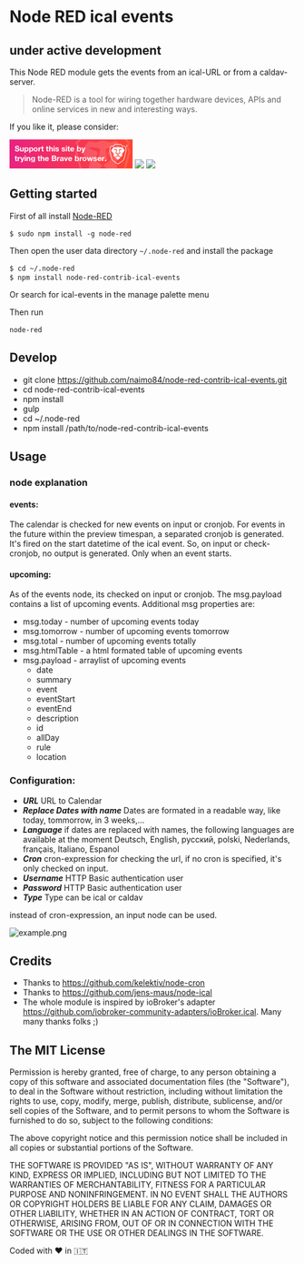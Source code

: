 # Node RED ical events 

## under active development

This Node RED module gets the events from an ical-URL or from a caldav-server.

> Node-RED is a tool for wiring together hardware devices, APIs and online services in new and interesting ways.

If you like it, please consider:

<a target="blank" href="https://brave.com/nai412"><img src="./examples/support_banner.png"/></a>
<a target="blank" href="https://paypal.me/NeumannBenjamin"><img src="https://img.shields.io/badge/Donate-PayPal-blue.svg"/></a>
<a target="blank" href="https://blockchain.info/payment_request?address=3KDjCmXsGFYawmycXRsVwfFbphog117N8P"><img src="https://img.shields.io/badge/Donate-Bitcoin-green.svg"/></a> 

## Getting started

First of all install [Node-RED](http://nodered.org/docs/getting-started/installation)

```
$ sudo npm install -g node-red
```

Then open  the user data directory  `~/.node-red`  and install the package

```
$ cd ~/.node-red
$ npm install node-red-contrib-ical-events
```

Or search for ical-events in the manage palette menu

Then run

```
node-red
```

## Develop

* git clone https://github.com/naimo84/node-red-contrib-ical-events.git
* cd node-red-contrib-ical-events
* npm install
* gulp
* cd ~/.node-red 
* npm install /path/to/node-red-contrib-ical-events

## Usage

### node explanation

#### events: 

The calendar is checked for new events on input or cronjob. For events in the future within the preview timespan, a separated cronjob is generated. It's fired on the start datetime of the ical event. So, on input or check-cronjob, no output is generated. Only when an event starts.

#### upcoming:

As of the events node, its checked on input or cronjob. The msg.payload contains a list of upcoming events.
Additional msg properties are:

* msg.today - number of upcoming events today
* msg.tomorrow - number of upcoming events tomorrow
* msg.total - number of upcoming events totally
* msg.htmlTable - a html formated table of upcoming events
* msg.payload - arraylist of upcoming events
  * date
  * summary
  * event
  * eventStart
  * eventEnd
  * description
  * id
  * allDay
  * rule
  * location

### Configuration:
- ***URL*** URL to Calendar
- ***Replace Dates with name*** Dates are formated in a readable way, like today, tommorrow, in 3 weeks,...
- ***Language*** if dates are replaced with names, the following languages are available at the moment Deutsch, English, русский, polski, Nederlands, français, Italiano, Espanol
- ***Cron*** cron-expression for checking the url, if no cron is specified, it's only checked on input.
- ***Username*** HTTP Basic authentication user
- ***Password*** HTTP Basic authentication user
- ***Type*** Type can be ical or caldav

instead of cron-expression, an input node can be used.

![example.png](https://github.com/naimo84/node-red-contrib-ical-events/raw/master/examples/example.png)

## Credits
* Thanks to https://github.com/kelektiv/node-cron
* Thanks to https://github.com/jens-maus/node-ical
* The whole module is inspired by ioBroker's adapter https://github.com/iobroker-community-adapters/ioBroker.ical. Many many thanks folks ;)

## The MIT License
Permission is hereby granted, free of charge, to any person obtaining a copy
of this software and associated documentation files (the "Software"), to deal in the Software without restriction, including without limitation the rights to use, copy, modify, merge, publish, distribute, sublicense, and/or sell copies of the Software, and to permit persons to whom the Software is furnished to do so, subject to the following conditions:

The above copyright notice and this permission notice shall be included in
all copies or substantial portions of the Software.

THE SOFTWARE IS PROVIDED "AS IS", WITHOUT WARRANTY OF ANY KIND, EXPRESS OR IMPLIED, INCLUDING BUT NOT LIMITED TO THE WARRANTIES OF MERCHANTABILITY, FITNESS FOR A PARTICULAR PURPOSE AND NONINFRINGEMENT. IN NO EVENT SHALL THE
AUTHORS OR COPYRIGHT HOLDERS BE LIABLE FOR ANY CLAIM, DAMAGES OR OTHER LIABILITY, WHETHER IN AN ACTION OF CONTRACT, TORT OR OTHERWISE, ARISING FROM, OUT OF OR IN CONNECTION WITH THE SOFTWARE OR THE USE OR OTHER DEALINGS IN THE SOFTWARE.

Coded with :heart: in :it:
